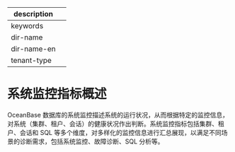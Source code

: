|description||
|---|---|
|keywords||
|dir-name||
|dir-name-en||
|tenant-type||

# 系统监控指标概述

OceanBase 数据库的系统监控描述系统的运行状况，从而根据特定的监控信息，对系统（集群、租户、会话）的健康状况作出判断。系统监控指标包括集群、租户、会话和 SQL 等多个维度，对多样化的监控信息进行汇总展现，以满足不同场景的诊断需求，包括系统监控、故障诊断、SQL 分析等。